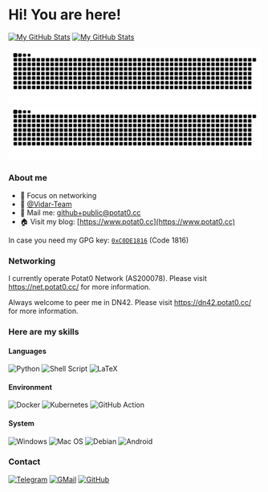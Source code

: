 # Hi! You are here!

[![My GitHub Stats](https://github-readme-stats-anuraghazra1.vercel.app/api?username=Potat0000&show_icons=true&hide_border=true&rank_icon=github&theme=vue#gh-light-mode-only)](https://github.com/Potat0000#gh-light-mode-only)
[![My GitHub Stats](https://github-readme-stats-anuraghazra1.vercel.app/api?username=Potat0000&show_icons=true&hide_border=true&rank_icon=github&theme=vue-dark#gh-dark-mode-only)](https://github.com/Potat0000#gh-dark-mode-only)

![GitHub Contribution Grid Snake Animation](https://raw.githubusercontent.com/Potat0000/Potat0000/output/github-snake.svg#gh-light-mode-only)
![GitHub Contribution Grid Snake Animation](https://raw.githubusercontent.com/Potat0000/Potat0000/output/github-snake-dark.svg#gh-dark-mode-only)

### About me
- 🌱 Focus on networking
- 👯 [@Vidar-Team](https://vidar.club)
- 📩 Mail me: [github+public@potat0.cc](mailto:github+public@potat0.cc)
- 🏠 Visit my blog: [https://www.potat0.cc](https://www.potat0.cc)

In case you need my GPG key: [`0xC0DE1816`](https://keys.openpgp.org/vks/v1/by-fingerprint/CA9E8A392634582FD69E113E21975858C0DE1816) (Code 1816)

### Networking

I currently operate Potat0 Network (AS200078). Please visit https://net.potat0.cc/ for more information.

Always welcome to peer me in DN42. Please visit https://dn42.potat0.cc/ for more information.

### Here are my skills

#### Languages

![Python](https://img.shields.io/badge/python-%233776AB.svg?&style=for-the-badge&logo=python&logoColor=white)
![Shell Script](https://img.shields.io/badge/Shell_Script-121011?style=for-the-badge&logo=gnu-bash&logoColor=white)
![LaTeX](https://img.shields.io/badge/LaTeX-47A141?style=for-the-badge&logo=LaTeX&logoColor=white)

#### Environment

![Docker](https://img.shields.io/badge/Docker-2CA5E0?style=for-the-badge&logo=docker&logoColor=white)
![Kubernetes](https://img.shields.io/badge/kubernetes-326ce5.svg?&style=for-the-badge&logo=kubernetes&logoColor=white)
![GitHub Action](https://img.shields.io/badge/Github%20Actions-282a2e?style=for-the-badge&logo=githubactions&logoColor=367cfe)

#### System

![Windows](https://img.shields.io/badge/Windows-0078D6?style=for-the-badge&logo=windows&logoColor=white)
![Mac OS](https://img.shields.io/badge/mac%20os-000000?style=for-the-badge&logo=apple&logoColor=white)
![Debian](https://img.shields.io/badge/Debian-A81D33?style=for-the-badge&logo=debian&logoColor=white)
![Android](https://img.shields.io/badge/Android-3DDC84?style=for-the-badge&logo=android&logoColor=white)

### Contact

[![Telegram](https://img.shields.io/badge/Telegram-2CA5E0?style=for-the-badge&logo=telegram&logoColor=white)](https://t.me/Potat00000)
[![GMail](https://img.shields.io/badge/gmail-D14836?&style=for-the-badge&logo=gmail&logoColor=white)](mailto:github+public@potat0.cc)
[![GitHub](https://img.shields.io/badge/github-%23100000.svg?&style=for-the-badge&logo=github&logoColor=white)](https://github.com/Potat0000)
